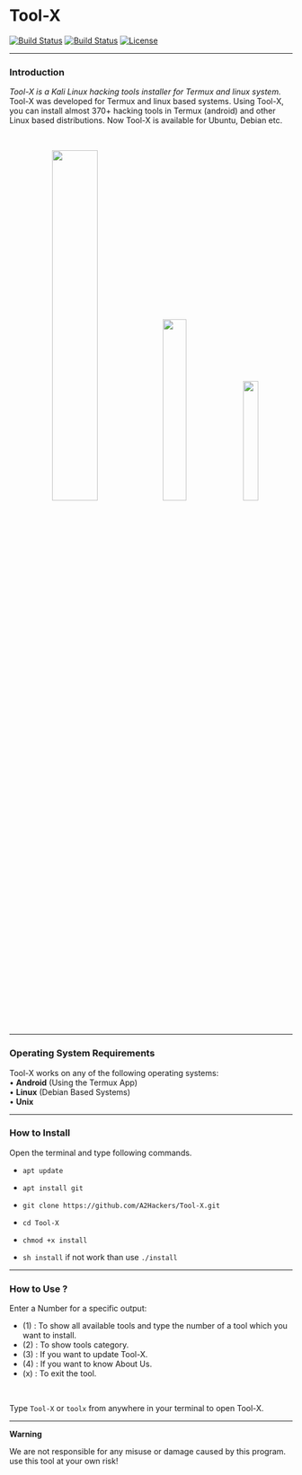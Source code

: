 # Tool-X

[![Build Status](https://img.shields.io/github/forks/rajkumardusad/Tool-X.svg)](https://github.com/rajkumardusad/Tool-X)
[![Build Status](https://img.shields.io/github/stars/rajkumardusad/Tool-X.svg)](https://github.com/rajkumardusad/Tool-X)
[![License](https://img.shields.io/github/license/rajkumardusad/Tool-X.svg)](https://github.com/rajkumardusad/Tool-X)

------------------------------------------------------------------------

### Introduction

*Tool-X is a Kali Linux hacking tools installer for Termux and linux system.*
Tool-X was developed for Termux and linux based systems. Using Tool-X, you can install almost 370+ hacking tools in Termux (android) and other Linux based distributions. Now Tool-X is available for Ubuntu, Debian etc.

<br>
<p align="center">
<img width="40%" src="core/toolx.png"/>
<img width="28.8%" src="core/toolx_cat.png"/>
<img width="23.4%" src="core/Screenshot_2020-05-17-20-17-56.png"/>
</p>

------------------------------------------------------------------------

### Operating System Requirements

Tool-X works on any of the following operating systems:<br>
• **Android** (Using the Termux App) <br>
• **Linux** (Debian Based Systems) <br>
• **Unix**

------------------------------------------------------------------------

### How to Install

Open the terminal and type following commands.

* `apt update`

* `apt install git`

* `git clone https://github.com/A2Hackers/Tool-X.git`

* `cd Tool-X`

* `chmod +x install`

* `sh install` if not work than use `./install`

------------------------------------------------------------------------

### How to Use ?

Enter a Number for a specific output:
- (1) : To show all available tools and type the number of a tool which you want to install.
- (2) : To show tools category.
- (3) : If you want to update Tool-X.
- (4) : If you want to know About Us.
- (x) : To exit the tool.

<br/>

Type `Tool-X` or `toolx` from anywhere in your terminal to open Tool-X.

------------------------------------------------------------------------

**Warning**

We are not responsible for any misuse or damage caused by this program. use this tool at your own risk!


